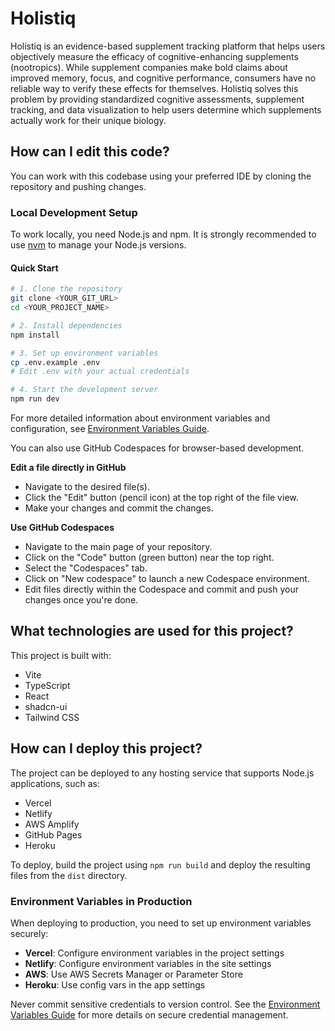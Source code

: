 # Holistiq

Holistiq is an evidence-based supplement tracking platform that helps users objectively measure the efficacy of cognitive-enhancing supplements (nootropics). While supplement companies make bold claims about improved memory, focus, and cognitive performance, consumers have no reliable way to verify these effects for themselves. Holistiq solves this problem by providing standardized cognitive assessments, supplement tracking, and data visualization to help users determine which supplements actually work for their unique biology.

## How can I edit this code?

You can work with this codebase using your preferred IDE by cloning the repository and pushing changes.

### Local Development Setup

To work locally, you need Node.js and npm. It is strongly recommended to use [nvm](https://github.com/nvm-sh/nvm#installing-and-updating) to manage your Node.js versions.

#### Quick Start

```sh
# 1. Clone the repository
git clone <YOUR_GIT_URL>
cd <YOUR_PROJECT_NAME>

# 2. Install dependencies
npm install

# 3. Set up environment variables
cp .env.example .env
# Edit .env with your actual credentials

# 4. Start the development server
npm run dev
```

For more detailed information about environment variables and configuration, see [Environment Variables Guide](docs/environment-variables.md).

You can also use GitHub Codespaces for browser-based development.


**Edit a file directly in GitHub**

- Navigate to the desired file(s).
- Click the "Edit" button (pencil icon) at the top right of the file view.
- Make your changes and commit the changes.

**Use GitHub Codespaces**

- Navigate to the main page of your repository.
- Click on the "Code" button (green button) near the top right.
- Select the "Codespaces" tab.
- Click on "New codespace" to launch a new Codespace environment.
- Edit files directly within the Codespace and commit and push your changes once you're done.

## What technologies are used for this project?

This project is built with:

- Vite
- TypeScript
- React
- shadcn-ui
- Tailwind CSS

## How can I deploy this project?

The project can be deployed to any hosting service that supports Node.js applications, such as:

- Vercel
- Netlify
- AWS Amplify
- GitHub Pages
- Heroku

To deploy, build the project using `npm run build` and deploy the resulting files from the `dist` directory.

### Environment Variables in Production

When deploying to production, you need to set up environment variables securely:

- **Vercel**: Configure environment variables in the project settings
- **Netlify**: Configure environment variables in the site settings
- **AWS**: Use AWS Secrets Manager or Parameter Store
- **Heroku**: Use config vars in the app settings

Never commit sensitive credentials to version control. See the [Environment Variables Guide](docs/environment-variables.md) for more details on secure credential management.
